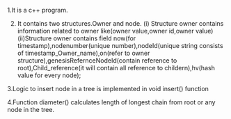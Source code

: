 1.It is a c++ program.

2. It contains two structures.Owner and node.
  (i) Structure owner contains information related to owner like(owner value,owner id,owner value)
  (ii)Structure owner contains field now(for timestamp),nodenumber(unique number),nodeId(unique string consists of          timestamp_Owner_name),on(refer to owner structure),genesisRefernceNodeId(contain reference to root),Child_reference(it will contain all reference to childern),hv(hash value for every node);
  
3.Logic to insert node in a tree is implemented in void insert() function 

4.Function diameter() calculates length of longest chain from root or any node in the tree. 

